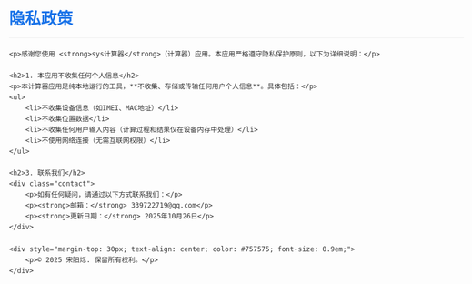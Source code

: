 <html lang="zh-CN">
<head>
    <meta charset="UTF-8">
    <meta name="viewport" content="width=device-width, initial-scale=1.0">
    <title>隐私政策 - sys计算器</title>
    <style>
        body { font-family: -apple-system, BlinkMacSystemFont, 'Segoe UI', Roboto, sans-serif; max-width: 800px; margin: 0 auto; padding: 20px; line-height: 1.6; color: #333; }
        h1 { color: #1a73e8; border-bottom: 1px solid #eee; padding-bottom: 10px; }
        h2 { color: #0d47a1; margin-top: 25px; }
        .contact { background-color: #f5f9ff; padding: 15px; border-radius: 5px; margin-top: 20px; }
    </style>
</head>
<body>
    <h1>隐私政策</h1>
    
    <p>感谢您使用 <strong>sys计算器</strong>（计算器）应用。本应用严格遵守隐私保护原则，以下为详细说明：</p>
    
    <h2>1. 本应用不收集任何个人信息</h2>
    <p>本计算器应用是纯本地运行的工具，**不收集、存储或传输任何用户个人信息**。具体包括：</p>
    <ul>
        <li>不收集设备信息（如IMEI、MAC地址）</li>
        <li>不收集位置数据</li>
        <li>不收集任何用户输入内容（计算过程和结果仅在设备内存中处理）</li>
        <li>不使用网络连接（无需互联网权限）</li>
    </ul>

    <h2>3. 联系我们</h2>
    <div class="contact">
        <p>如有任何疑问，请通过以下方式联系我们：</p>
        <p><strong>邮箱：</strong> 339722719@qq.com</p>
        <p><strong>更新日期：</strong> 2025年10月26日</p>
    </div>
    
    <div style="margin-top: 30px; text-align: center; color: #757575; font-size: 0.9em;">
        <p>© 2025 宋阳烁. 保留所有权利。</p>
    </div>
</body>
</html>
